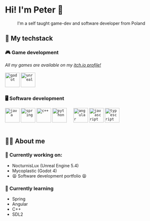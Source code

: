 <h1>Hi! I'm Peter 👋</h1>

<p align="center" size=24pt>I'm a self taught game-dev and software developer from Poland</p>

<div id="techstack">
    <h2>🔧 My techstack</h2>
    <h3>🎮 Game development</h3>
    <i>All my games are available on my <a href="https://forklovee.itch.io/">itch.io profile!</a></i><br><br>
    <code><img height="48" alt="godot" src="https://user-images.githubusercontent.com/25181517/193427942-3abc320a-1c9e-4316-bac0-cb8b280b669f.png"></code>
    <code><img height="48" alt="unreal" src="https://github.com/marwin1991/profile-technology-icons/assets/136815194/8470f340-0495-47c2-a95c-3c873e329c00"></code>
    <br>
    <h3>🖥️ Software development</h3>
    <code><img height="48" alt="java" src="https://user-images.githubusercontent.com/25181517/117201156-9a724800-adec-11eb-9a9d-3cd0f67da4bc.png"></code>
    <code><img height="48" alt="spring" src="https://user-images.githubusercontent.com/25181517/117201470-f6d56780-adec-11eb-8f7c-e70e376cfd07.png"></code>
    <code><img height="48" alt="c++" src="https://user-images.githubusercontent.com/25181517/192106073-90fffafe-3562-4ff9-a37e-c77a2da0ff58.png"></code>
    <code><img height="48" alt="python" src="https://user-images.githubusercontent.com/25181517/183423507-c056a6f9-1ba8-4312-a350-19bcbc5a8697.png"></code>
    &emsp;
    <code><img height="48" alt="angular" src="https://user-images.githubusercontent.com/25181517/183890595-779a7e64-3f43-4634-bad2-eceef4e80268.png"></code>
    <code><img height="48" alt="javascript" src="https://user-images.githubusercontent.com/25181517/117447155-6a868a00-af3d-11eb-9cfe-245df15c9f3f.png"></code>
    <code><img height="48" alt="typescript" src="https://user-images.githubusercontent.com/25181517/183890598-19a0ac2d-e88a-4005-a8df-1ee36782fde1.png"></code>
</div>
<br>
<div id="about-me">
    <h2>💁‍♂️ About me</h2>
    <h3>🔭 Currently working on:</h3>
    <ul>
      <li>NocturnisLux (Unreal Engine 5.4)</li>
      <li>Mycoplastic (Godot 4)</li>
      <li>😫 Software development portfolio 😫</li>
    </ul>
    <h3>🌱 Currently learning</h3>
    <ul>
        <li>Spring</li>
        <li>Angular</li>
        <li>C++</li>
        <li>SDL2</li>
    </ul>
</div>

